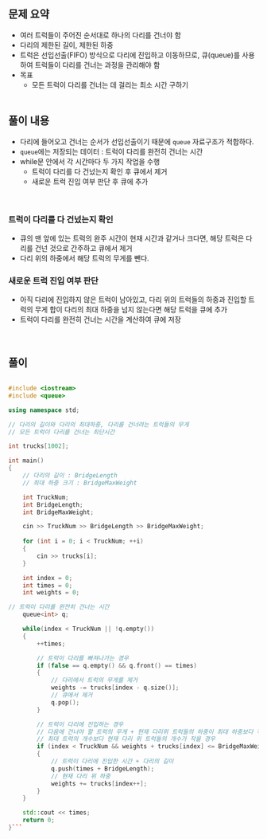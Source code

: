 ## 문제 요약
- 여러 트럭들이 주어진 순서대로 하나의 다리를 건너야 함
- 다리의 제한된 길이, 제한된 하중
- 트럭은 선입선출(FIFO) 방식으로 다리에 진입하고 이동하므로, 큐(queue)를 사용하여 트럭들이 다리를 건너는 과정을 관리해야 함
- 목표
  - 모든 트럭이 다리를 건너는 데 걸리는 최소 시간 구하기
  </br>
## 풀이 내용
- 다리에 들어오고 건너는 순서가 선입선출이기 때문에 `queue` 자료구조가 적합하다.
- `queue`에는 저장되는 데이터 : 트럭이 다리를 완전히 건너는 시간
- while문 안에서 각 시간마다 두 가지 작업을 수행
  - 트럭이 다리를 다 건넜는지 확인 후 큐에서 제거
  - 새로운 트럭 진입 여부 판단 후 큐에 추가

</br>

### 트럭이 다리를 다 건넜는지 확인
- 큐의 맨 앞에 있는 트럭의 완주 시간이 현재 시간과 같거나 크다면, 해당 트럭은 다리를 건넌 것으로 간주하고 큐에서 제거
- 다리 위의 하중에서 해당 트럭의 무게를 뺀다.
### 새로운 트럭 진입 여부 판단
- 아직 다리에 진입하지 않은 트럭이 남아있고, 다리 위의 트럭들의 하중과 진입할 트럭의 무게 합이 다리의 최대 하중을 넘지 않는다면 해당 트럭을 큐에 추가 
- 트럭이 다리를 완전히 건너는 시간을 계산하여 큐에 저장

</br>

## 풀이
```cpp

#include <iostream>
#include <queue>

using namespace std;

// 다리의 길이와 다리의 최대하중, 다리를 건너려는 트럭들의 무게
// 모든 트럭이 다리를 건너는 최단시간

int trucks[1002];

int main()
{
    // 다리의 길이 : BridgeLength
    // 최대 하중 크기 : BridgeMaxWeight

    int TruckNum;
    int BridgeLength;
    int BridgeMaxWeight;

    cin >> TruckNum >> BridgeLength >> BridgeMaxWeight;
    
    for (int i = 0; i < TruckNum; ++i)
    {
        cin >> trucks[i];
    }

    int index = 0;
    int times = 0;
    int weights = 0;

// 트럭이 다리를 완전히 건너는 시간
    queue<int> q;

    while(index < TruckNum || !q.empty())
    {
        ++times;

        // 트럭이 다리를 빠져나가는 경우
        if (false == q.empty() && q.front() == times)
        {
            // 다리에서 트럭의 무게를 제거
            weights -= trucks[index - q.size()];
            // 큐에서 제거
            q.pop();
        }

        // 트럭이 다리에 진입하는 경우
        // 다음에 건너야 할 트럭의 무게 + 현재 다리위 트럭들의 하중이 최대 하중보다 작고
        // 최대 트럭의 개수보다 현재 다리 위 트럭들의 개수가 작을 경우
        if (index < TruckNum && weights + trucks[index] <= BridgeMaxWeight && q.size() < BridgeLength)
        {
            // 트럭이 다리에 진입한 시간 + 다리의 길이
            q.push(times + BridgeLength);
            // 현재 다리 위 하중
            weights += trucks[index++];
        }
    }

    std::cout << times;
    return 0;
}```
